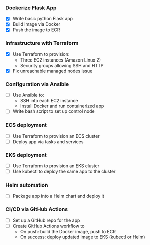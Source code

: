 
### Dockerize Flask App
- [x] Write basic python Flask app
- [x] Build image via Docker
- [x] Push the image to ECR

### Infrastructure with Terraform
- [x] Use Terraform to provision:
    - Three EC2 instances (Amazon Linux 2)
    - Security groups allowing SSH and HTTP
- [x] Fix unreachable managed nodes issue

### Configuration via Ansible
- [ ] Use Ansible to:
    - SSH into each EC2 instance
    - Install Docker and run containerized app
- [ ] Write bash script to set up control node

### ECS deployment
- [ ] Use Terraform to provision an ECS cluster
- [ ] Deploy app via tasks and services

### EKS deployment
- [ ] Use Terraform to provision an EKS cluster
- [ ] Use kubectl to deploy the same app to the cluster

### Helm automation
- [ ] Package app into a Helm chart and deploy it

### CI/CD via GitHub Actions
- [ ] Set up a GitHub repo for the app
- [ ] Create GitHub Actions workflow to
    - On push: build the Docker image, push to ECR
    - On success: deploy updated image to EKS (kubectl or Helm)